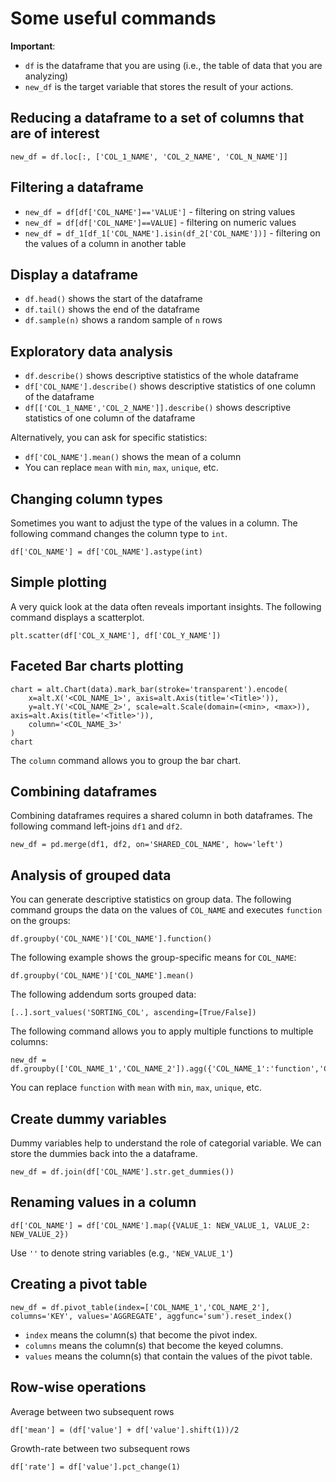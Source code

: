 # Some useful commands

**Important**: 
* `df` is the dataframe that you are using (i.e., the table of data that you are analyzing)
* `new_df` is the target variable that stores the result of your actions.

## Reducing a dataframe to a set of columns that are of interest
```
new_df = df.loc[:, ['COL_1_NAME', 'COL_2_NAME', 'COL_N_NAME']]
```

## Filtering a dataframe
* `new_df = df[df['COL_NAME']=='VALUE']` - filtering on string values
* `new_df = df[df['COL_NAME']==VALUE]` - filtering on numeric values
* `new_df = df_1[df_1['COL_NAME'].isin(df_2['COL_NAME'])]` - filtering on the values of a column in another table 


## Display a dataframe
* `df.head()` shows the start of the dataframe
* `df.tail()` shows the end of the dataframe
* `df.sample(n)` shows a random sample of `n` rows

## Exploratory data analysis
* `df.describe()` shows descriptive statistics of the whole dataframe
* `df['COL_NAME'].describe()` shows descriptive statistics of one column of the dataframe
* `df[['COL_1_NAME','COL_2_NAME']].describe()` shows descriptive statistics of one column of the dataframe

Alternatively, you can ask for specific statistics:
* `df['COL_NAME'].mean()` shows the mean of a column
* You can replace `mean` with `min`, `max`, `unique`, etc.

## Changing column types
Sometimes you want to adjust the type of the values in a column. The following command changes the column type to `int`.
```
df['COL_NAME'] = df['COL_NAME'].astype(int)
```

## Simple plotting
A very quick look at the data often reveals important insights. The following command displays a scatterplot.
```
plt.scatter(df['COL_X_NAME'], df['COL_Y_NAME'])
```

## Faceted Bar charts plotting
```
chart = alt.Chart(data).mark_bar(stroke='transparent').encode(
    x=alt.X('<COL_NAME_1>', axis=alt.Axis(title='<Title>')),
    y=alt.Y('<COL_NAME_2>', scale=alt.Scale(domain=(<min>, <max>)), axis=alt.Axis(title='<Title>')),
    column='<COL_NAME_3>'
)
chart
```
The `column` command allows you to group the bar chart.

## Combining dataframes
Combining dataframes requires a shared column in both dataframes. The following command left-joins `df1` and `df2`.
```
new_df = pd.merge(df1, df2, on='SHARED_COL_NAME', how='left')
```

## Analysis of grouped data
You can generate descriptive statistics on group data. The following command groups the data on the values of `COL_NAME` and executes `function` on the groups:
```
df.groupby('COL_NAME')['COL_NAME'].function()
```

The following example shows the group-specific means for `COL_NAME`:
```
df.groupby('COL_NAME')['COL_NAME'].mean()
```

The following addendum sorts grouped data:
```
[..].sort_values('SORTING_COL', ascending=[True/False])
```

The following command allows you to apply multiple functions to multiple columns:
```
new_df = df.groupby(['COL_NAME_1','COL_NAME_2']).agg({'COL_NAME_1':'function','COL_NAME_2':'function'})
```

You can replace `function` with `mean` with `min`, `max`, `unique`, etc.

## Create dummy variables
Dummy variables help to understand the role of categorial variable. We can store the dummies back into the a dataframe.
```
new_df = df.join(df['COL_NAME'].str.get_dummies())
```

## Renaming values in a column
```
df['COL_NAME'] = df['COL_NAME'].map({VALUE_1: NEW_VALUE_1, VALUE_2: NEW_VALUE_2})
```
Use `''` to denote string variables (e.g., `'NEW_VALUE_1'`)

## Creating a pivot table
```
new_df = df.pivot_table(index=['COL_NAME_1','COL_NAME_2'], columns='KEY', values='AGGREGATE', aggfunc='sum').reset_index()
```
* `index` means the column(s) that become the pivot index.
* `columns` means the column(s) that become the keyed columns.
* `values` means the column(s) that contain the values of the pivot table.

## Row-wise operations
Average between two subsequent rows
```
df['mean'] = (df['value'] + df['value'].shift(1))/2
```

Growth-rate between two subsequent rows
```
df['rate'] = df['value'].pct_change(1)
```
